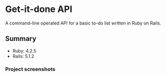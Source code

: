 # Get-it-done API
A command-line operated API for a basic to-do list written in Ruby on Rails.

## Summary

- Ruby: 4.2.5
- Rails: 5.1.2

### Project screenshots
